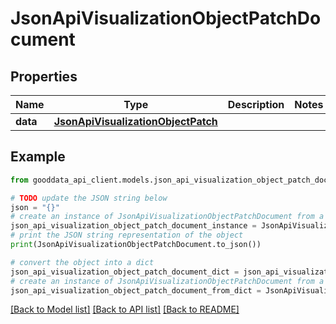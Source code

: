 # JsonApiVisualizationObjectPatchDocument


## Properties

Name | Type | Description | Notes
------------ | ------------- | ------------- | -------------
**data** | [**JsonApiVisualizationObjectPatch**](JsonApiVisualizationObjectPatch.md) |  | 

## Example

```python
from gooddata_api_client.models.json_api_visualization_object_patch_document import JsonApiVisualizationObjectPatchDocument

# TODO update the JSON string below
json = "{}"
# create an instance of JsonApiVisualizationObjectPatchDocument from a JSON string
json_api_visualization_object_patch_document_instance = JsonApiVisualizationObjectPatchDocument.from_json(json)
# print the JSON string representation of the object
print(JsonApiVisualizationObjectPatchDocument.to_json())

# convert the object into a dict
json_api_visualization_object_patch_document_dict = json_api_visualization_object_patch_document_instance.to_dict()
# create an instance of JsonApiVisualizationObjectPatchDocument from a dict
json_api_visualization_object_patch_document_from_dict = JsonApiVisualizationObjectPatchDocument.from_dict(json_api_visualization_object_patch_document_dict)
```
[[Back to Model list]](../README.md#documentation-for-models) [[Back to API list]](../README.md#documentation-for-api-endpoints) [[Back to README]](../README.md)


